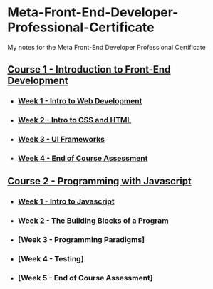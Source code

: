# Meta-Front-End-Developer-Professional-Certificate
My notes for the Meta Front-End Developer Professional Certificate

## [Course 1 - Introduction to Front-End Development](https://github.com/DotRawr1/Meta-Front-End-Developer-Professional-Certificate/tree/main/1%20-%20Introduction%20To%20Front-End%20Development)
- ### [Week 1 - Intro to Web Development](https://github.com/DotRawr1/Meta-Front-End-Developer-Professional-Certificate/tree/main/1%20-%20Introduction%20To%20Front-End%20Development/Week-1)
- ### [Week 2 - Intro to CSS and HTML](https://github.com/DotRawr1/Meta-Front-End-Developer-Professional-Certificate/tree/main/1%20-%20Introduction%20To%20Front-End%20Development/Week-2)
- ### [Week 3 - UI Frameworks](https://github.com/DotRawr1/Meta-Front-End-Developer-Professional-Certificate/tree/main/1%20-%20Introduction%20To%20Front-End%20Development/Week-3)
- ### [Week 4 - End of Course Assessment](https://github.com/DotRawr1/Meta-Front-End-Developer-Professional-Certificate/tree/main/1%20-%20Introduction%20To%20Front-End%20Development/Week-4)

## [Course 2 - Programming with Javascript](https://github.com/DotRawr1/Meta-Front-End-Developer-Professional-Certificate/tree/main/2%20-%20Programming%20with%20Javascript)
- ### [Week 1 - Intro to Javascript](https://github.com/DotRawr1/Meta-Front-End-Developer-Professional-Certificate/tree/main/2%20-%20Programming%20with%20Javascript/Week-1)
- ### [Week 2 - The Building Blocks of a Program](https://github.com/DotRawr1/Meta-Front-End-Developer-Professional-Certificate/tree/main/2%20-%20Programming%20with%20Javascript/Week-2)
- ### [Week 3 - Programming Paradigms]
- ### [Week 4 - Testing]
- ### [Week 5 - End of Course Assessment]